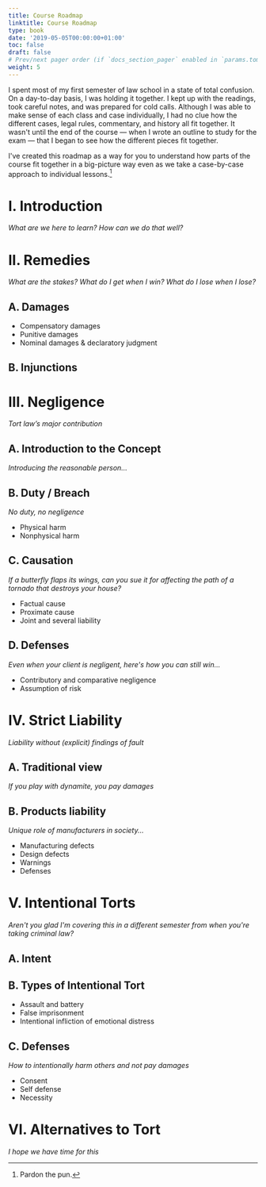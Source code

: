 ```yaml
---
title: Course Roadmap
linktitle: Course Roadmap
type: book
date: '2019-05-05T00:00:00+01:00'
toc: false
draft: false
# Prev/next pager order (if `docs_section_pager` enabled in `params.toml`)
weight: 5
---
```


I spent most of my first semester of law school in a state of total confusion. On a day-to-day basis, I was holding it together. I kept up with the readings, took careful notes, and was prepared for cold calls. Although I was able to make sense of each class and case individually, I had no clue how the different cases, legal rules, commentary, and history all fit together. It wasn't until the end of the course — when I wrote an outline to study for the exam — that I began to see how the different pieces fit together.

I've created this roadmap as a way for you to understand how parts of the course fit together in a big-picture way even as we take a case-by-case approach to individual lessons.[^1]

[^1]: Pardon the pun.

# I. Introduction
_What are we here to learn? How can we do that well?_

# II. Remedies
_What are the stakes? What do I get when I win? What do I lose when I lose?_
## A. Damages
- Compensatory damages
- Punitive damages
- Nominal damages & declaratory judgment

## B. Injunctions

# III. Negligence
_Tort law’s major contribution_
## A. Introduction to the Concept
_Introducing the reasonable person…_
## B. Duty / Breach
_No duty, no negligence_
- Physical harm
- Nonphysical harm
## C. Causation
_If a butterfly flaps its wings, can you sue it for affecting the path of a tornado that destroys your house?_
- Factual cause
- Proximate cause
- Joint and several liability

## D. Defenses
_Even when your client is negligent, here's how you can still win..._
- Contributory and comparative negligence
- Assumption of risk

# IV. Strict Liability
_Liability without (explicit) findings of fault_
## A. Traditional view
_If you play with dynamite, you pay damages_
## B. Products liability
_Unique role of manufacturers in society..._
- Manufacturing defects
- Design defects
- Warnings
- Defenses

# V. Intentional Torts
_Aren't you glad I'm covering this in a different semester from when you're taking criminal law?_
## A. Intent
## B. Types of Intentional Tort
- Assault and battery
- False imprisonment
- Intentional infliction of emotional distress
## C. Defenses
_How to intentionally harm others and not pay damages_
- Consent
- Self defense
- Necessity

# VI. Alternatives to Tort
_I hope we have time for this_




